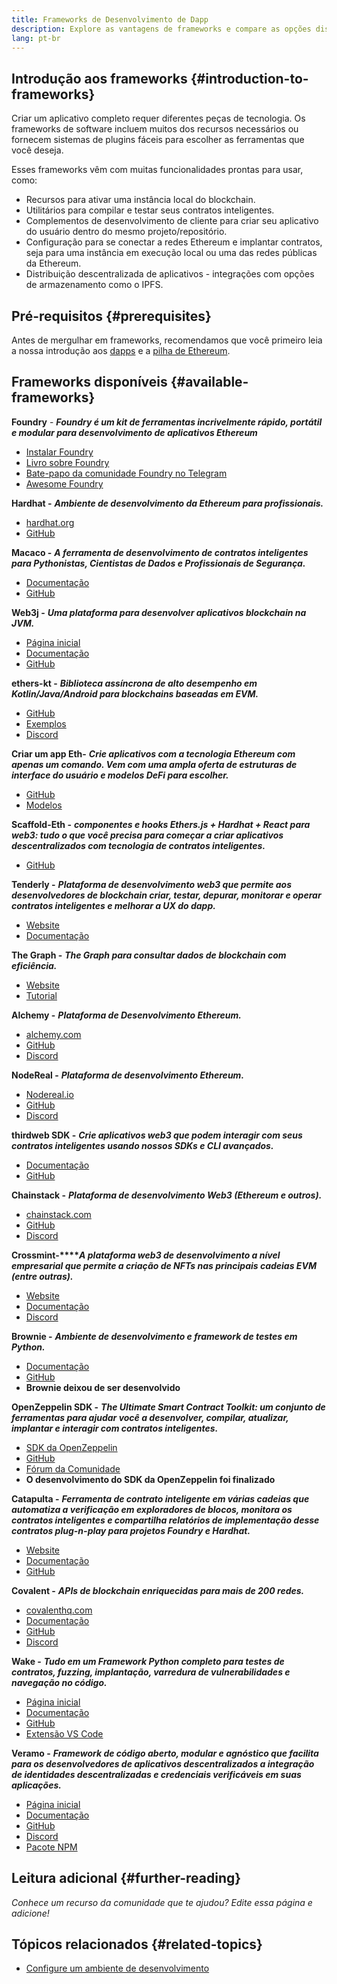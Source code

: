 ```yaml
---
title: Frameworks de Desenvolvimento de Dapp
description: Explore as vantagens de frameworks e compare as opções disponíveis.
lang: pt-br
---
```


## Introdução aos frameworks {#introduction-to-frameworks}

Criar um aplicativo completo requer diferentes peças de tecnologia. Os frameworks de software incluem muitos dos recursos necessários ou fornecem sistemas de plugins fáceis para escolher as ferramentas que você deseja.

Esses frameworks vêm com muitas funcionalidades prontas para usar, como:

- Recursos para ativar uma instância local do blockchain.
- Utilitários para compilar e testar seus contratos inteligentes.
- Complementos de desenvolvimento de cliente para criar seu aplicativo do usuário dentro do mesmo projeto/repositório.
- Configuração para se conectar a redes Ethereum e implantar contratos, seja para uma instância em execução local ou uma das redes públicas da Ethereum.
- Distribuição descentralizada de aplicativos - integrações com opções de armazenamento como o IPFS.

## Pré-requisitos {#prerequisites}

Antes de mergulhar em frameworks, recomendamos que você primeiro leia a nossa introdução aos [dapps](/developers/docs/dapps/) e a [pilha de Ethereum](/developers/docs/ethereum-stack/).

## Frameworks disponíveis {#available-frameworks}

**Foundry** - **_Foundry é um kit de ferramentas incrivelmente rápido, portátil e modular para desenvolvimento de aplicativos Ethereum_**

- [Instalar Foundry](https://book.getfoundry.sh/)
- [Livro sobre Foundry](https://book.getfoundry.sh/)
- [Bate-papo da comunidade Foundry no Telegram](https://t.me/foundry_support)
- [Awesome Foundry](https://github.com/crisgarner/awesome-foundry)

**Hardhat -** **_Ambiente de desenvolvimento da Ethereum para profissionais._**

- [hardhat.org](https://hardhat.org)
- [GitHub](https://github.com/nomiclabs/hardhat)

**Macaco -** **_A ferramenta de desenvolvimento de contratos inteligentes para Pythonistas, Cientistas de Dados e Profissionais de Segurança._**

- [Documentação](https://docs.apeworx.io/ape/stable/)
- [GitHub](https://github.com/ApeWorX/ape)

**Web3j -** **_Uma plataforma para desenvolver aplicativos blockchain na JVM._**

- [Página inicial](https://www.web3labs.com/web3j-sdk)
- [Documentação](https://docs.web3j.io)
- [GitHub](https://github.com/web3j/web3j)

**ethers-kt -** **_Biblioteca assíncrona de alto desempenho em Kotlin/Java/Android para blockchains baseadas em EVM._**

- [GitHub](https://github.com/Kr1ptal/ethers-kt)
- [Exemplos](https://github.com/Kr1ptal/ethers-kt/tree/master/examples)
- [Discord](https://discord.gg/rx35NzQGSb)

**Criar um app Eth-** **_Crie aplicativos com a tecnologia Ethereum com apenas um comando. Vem com uma ampla oferta de estruturas de interface do usuário e modelos DeFi para escolher._**

- [GitHub](https://github.com/paulrberg/create-eth-app)
- [Modelos](https://github.com/PaulRBerg/create-eth-app/tree/develop/templates)

**Scaffold-Eth -** **_componentes e hooks Ethers.js + Hardhat + React para web3: tudo o que você precisa para começar a criar aplicativos descentralizados com tecnologia de contratos inteligentes._**

- [GitHub](https://github.com/scaffold-eth/scaffold-eth-2)

**Tenderly -** **_Plataforma de desenvolvimento web3 que permite aos desenvolvedores de blockchain criar, testar, depurar, monitorar e operar contratos inteligentes e melhorar a UX do dapp._**

- [Website](https://tenderly.co/)
- [Documentação](https://docs.tenderly.co/ethereum-development-practices)

**The Graph -** **_The Graph para consultar dados de blockchain com eficiência._**

- [Website](https://thegraph.com/)
- [Tutorial](/developers/tutorials/the-graph-fixing-web3-data-querying/)

**Alchemy -** **_Plataforma de Desenvolvimento Ethereum._**

- [alchemy.com](https://www.alchemy.com/)
- [GitHub](https://github.com/alchemyplatform)
- [Discord](https://discord.com/invite/alchemyplatform)

**NodeReal -** **_Plataforma de desenvolvimento Ethereum._**

- [Nodereal.io](https://nodereal.io/)
- [GitHub](https://github.com/node-real)
- [Discord](https://discord.gg/V5k5gsuE)

**thirdweb SDK -** **_Crie aplicativos web3 que podem interagir com seus contratos inteligentes usando nossos SDKs e CLI avançados._**

- [Documentação](https://portal.thirdweb.com/sdk/)
- [GitHub](https://github.com/thirdweb-dev/)

**Chainstack -** **_Plataforma de desenvolvimento Web3 (Ethereum e outros)._**

- [chainstack.com](https://www.chainstack.com/)
- [GitHub](https://github.com/chainstack)
- [Discord](https://discord.gg/BSb5zfp9AT)

**Crossmint-****_A plataforma web3 de desenvolvimento a nível empresarial que permite a criação de NFTs nas principais cadeias EVM (entre outras)._**

- [Website](https://www.crossmint.com)
- [Documentação](https://docs.crossmint.com)
- [Discord](https://discord.com/invite/crossmint)

**Brownie -** **_Ambiente de desenvolvimento e framework de testes em Python._**

- [Documentação](https://eth-brownie.readthedocs.io/en/latest/)
- [GitHub](https://github.com/eth-brownie/brownie)
- **Brownie deixou de ser desenvolvido**

**OpenZeppelin SDK -** **_The Ultimate Smart Contract Toolkit: um conjunto de ferramentas para ajudar você a desenvolver, compilar, atualizar, implantar e interagir com contratos inteligentes._**

- [SDK da OpenZeppelin](https://openzeppelin.com/sdk/)
- [GitHub](https://github.com/OpenZeppelin/openzeppelin-sdk)
- [Fórum da Comunidade](https://forum.openzeppelin.com/c/support/17)
- **O desenvolvimento do SDK da OpenZeppelin foi finalizado**

**Catapulta -** **_Ferramenta de contrato inteligente em várias cadeias que automatiza a verificação em exploradores de blocos, monitora os contratos inteligentes e compartilha relatórios de implementação desse contratos plug-n-play para projetos Foundry e Hardhat._**

- [Website](https://catapulta.sh/)
- [Documentação](https://catapulta.sh/docs)
- [GitHub](https://github.com/catapulta-sh)

**Covalent -** **_APIs de blockchain enriquecidas para mais de 200 redes._**

- [covalenthq.com](https://www.covalenthq.com/)
- [Documentação](https://www.covalenthq.com/docs/api/)
- [GitHub](https://github.com/covalenthq)
- [Discord](https://www.covalenthq.com/discord/)

**Wake -** **_Tudo em um Framework Python completo para testes de contratos, fuzzing, implantação, varredura de vulnerabilidades e navegação no código._**

- [Página inicial](https://getwake.io/)
- [Documentação](https://ackeeblockchain.com/wake/docs/latest/)
- [GitHub](https://github.com/Ackee-Blockchain/wake)
- [Extensão VS Code](https://marketplace.visualstudio.com/items?itemName=AckeeBlockchain.tools-for-solidity)

**Veramo -** **_Framework de código aberto, modular e agnóstico que facilita para os desenvolvedores de aplicativos descentralizados a integração de identidades descentralizadas e credenciais verificáveis em suas aplicações._**

- [Página inicial](https://veramo.io/)
- [Documentação](https://veramo.io/docs/basics/introduction)
- [GitHub](https://github.com/uport-project/veramo)
- [Discord](https://discord.com/invite/FRRBdjemHV)
- [Pacote NPM](https://www.npmjs.com/package/@veramo/core)

## Leitura adicional {#further-reading}

_Conhece um recurso da comunidade que te ajudou? Edite essa página e adicione!_

## Tópicos relacionados {#related-topics}

- [Configure um ambiente de desenvolvimento](/developers/local-environment/)
